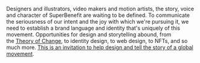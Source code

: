 Designers and illustrators, video makers and motion artists, the story, voice and character of SuperBenefit are waiting to be defined. To communicate the seriousness of our intent and the joy with which we're pursuing it, we need to establish a brand language and identity that's uniquely of this movement. Opportunities for design and storytelling abound, from the [Theory of Change](https://miro.com/app/board/uXjVOL6uwCw=/?invite_link_id=490589173313), to identity design, to web design, to NFTs, and so much more. [This is an invitation to help design and tell the story of a global movement](https://discord.gg/rddG5gytNH).